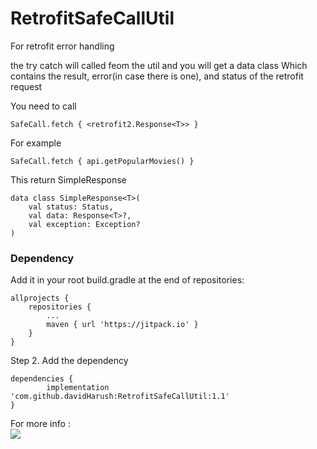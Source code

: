 # RetrofitSafeCallUtil
For retrofit error handling

the try catch will called feom the util and you will get a data class Which contains the result, error(in case there is one), and status of the retrofit request

You need to call 

```SafeCall.fetch { <retrofit2.Response<T>> }```

For example

```SafeCall.fetch { api.getPopularMovies() }```

This return SimpleResponse<T>

```
data class SimpleResponse<T>(
    val status: Status,
    val data: Response<T>?,
    val exception: Exception?
)
```

### Dependency

Add it in your root build.gradle at the end of repositories:

	allprojects {
		repositories {
			...
			maven { url 'https://jitpack.io' }
		}
	}
Step 2. Add the dependency

	dependencies {
	        implementation 'com.github.davidHarush:RetrofitSafeCallUtil:1.1'
	}

For more info : <br/>
[![](https://jitpack.io/v/davidHarush/RetrofitSafeCallUtil.svg)](https://jitpack.io/#davidHarush/RetrofitSafeCallUtil)
